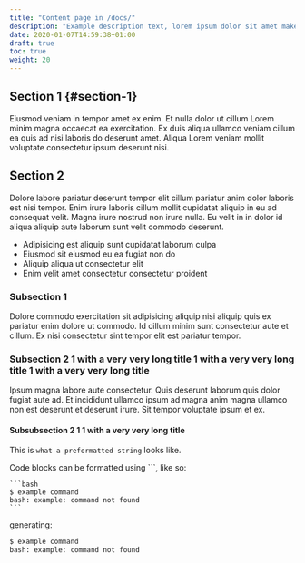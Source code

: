 ```yaml
---
title: "Content page in /docs/"
description: "Example description text, lorem ipsum dolor sit amet make it look good"
date: 2020-01-07T14:59:38+01:00
draft: true
toc: true
weight: 20
---
```


## Section 1 {#section-1}

Eiusmod veniam in tempor amet ex enim. Et nulla dolor ut cillum Lorem minim magna occaecat ea exercitation. Ex duis aliqua ullamco veniam cillum ea quis ad nisi laboris do deserunt amet. Aliqua Lorem veniam mollit voluptate consectetur ipsum deserunt nisi.

## Section 2

Dolore labore pariatur deserunt tempor elit cillum pariatur anim dolor laboris est nisi tempor. Enim irure laboris cillum mollit cupidatat aliquip in eu ad consequat velit. Magna irure nostrud non irure nulla. Eu velit in in dolor id aliqua aliquip aute laborum sunt velit commodo deserunt.

- Adipisicing est aliquip sunt cupidatat laborum culpa
- Eiusmod sit eiusmod eu ea fugiat non do
- Aliquip aliqua ut consectetur elit
- Enim velit amet consectetur consectetur proident

### Subsection 1

Dolore commodo exercitation sit adipisicing aliquip nisi aliquip quis ex pariatur enim dolore ut commodo. Id cillum minim sunt consectetur aute et cillum. Ex nisi consectetur sint tempor elit est pariatur tempor.

### Subsection 2 1 with a very very long title  1 with a very very long title  1 with a very very long title

Ipsum magna labore aute consectetur. Quis deserunt laborum quis dolor fugiat aute ad. Et incididunt ullamco ipsum ad magna anim magna ullamco non est deserunt et deserunt irure. Sit tempor voluptate ipsum et ex.

#### Subsubsection 2 1 1 with a very very long title

This is `what a preformatted string` looks like.

Code blocks can be formatted using ```, like so:
~~~
```bash
$ example command
bash: example: command not found
```
~~~
generating:
```bash
$ example command
bash: example: command not found
```

